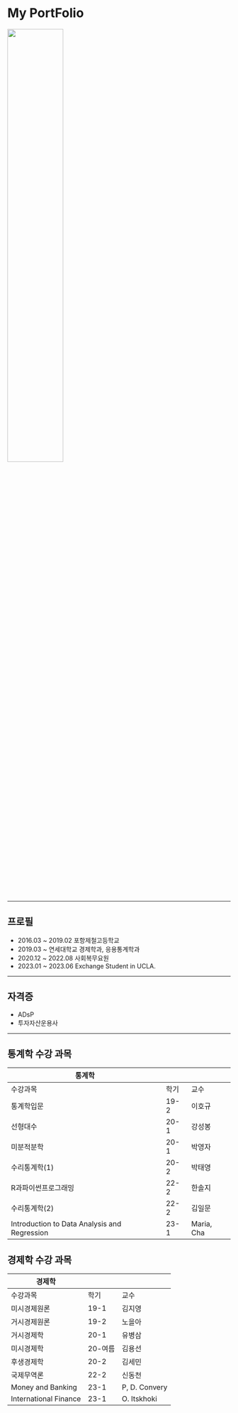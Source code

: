 # My PortFolio

<img src="https://user-images.githubusercontent.com/123232681/215372135-8bb0bdc4-b332-403c-a63f-ee477a556daf.png" width="50%" height="50%">

---

## 프로필

* 2016.03 ~ 2019.02 포항제철고등학교  
* 2019.03 ~ 연세대학교 경제학과, 응용통계학과  
* 2020.12 ~ 2022.08 사회복무요원  
* 2023.01 ~ 2023.06 Exchange Student in UCLA.

---

## 자격증

* ADsP
* 투자자산운용사

---

## 통계학 수강 과목

| 통계학   |         |     |
| ------- | ------- | --- |
| 수강과목 | 학기 | 교수 |
| 통계학입문 | 19-2 | 이호규 | 
| 선형대수 | 20-1 | 강성봉 | 
| 미분적분학 | 20-1 | 박영자 | 
| 수리통계학(1) | 20-2 | 박태영 |
| R과파이썬프로그래밍 | 22-2 | 한솔지 |
| 수리통계학(2) | 22-2 | 김일문 |
| Introduction to Data Analysis and Regression | 23-1 | Maria, Cha |

## 경제학 수강 과목

| 경제학   |     |     |
| ------ | --- | --- |
| 수강과목 | 학기 | 교수 |
| 미시경제원론 | 19-1 | 김지영 |
| 거시경제원론 | 19-2 | 노을아 |
| 거시경제학 | 20-1 | 유병삼 |
| 미시경제학 | 20-여름 | 김용선 |
| 후생경제학 | 20-2 | 김세민 |
| 국제무역론 | 22-2 | 신동천 |
| Money and Banking | 23-1 | P, D. Convery |
| International Finance | 23-1 | O. Itskhoki |




